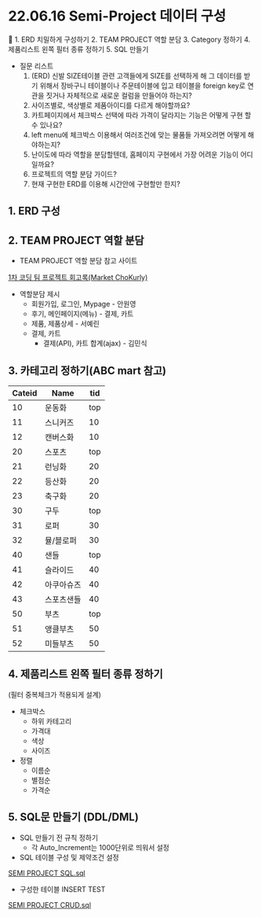 # 22.06.16 Semi-Project 데이터 구성

<aside>
🔑 1. ERD 치밀하게 구성하기
2. TEAM PROJECT 역할 분담
3. Category 정하기
4. 제품리스트 왼쪽 필터 종류 정하기
5. SQL 만들기

</aside>

- 질문 리스트
    1. (ERD) 신발 SIZE테이블 관련 고객들에게 SIZE를 선택하게 해 그 데이터를 받기 위해서 장바구니 테이블이나 주문테이블에 입고 테이블을 foreign key로 연관을 짓거나 자체적으로 새로운 컬럼을 만들어야 하는지?
    2. 사이즈별로, 색상별로 제품아이디를 다르게 해야할까요?
    3. 카트페이지에서 체크박스 선택에 따라 가격이 달라지는 기능은 어떻게 구현 할 수 있나요?
    4. left menu에 체크박스 이용해서 여러조건에 맞는 물품들 가져오려면 어떻게 해야하는지?
    5. 난이도에 따라 역할을 분담할텐데, 홈페이지 구현에서 가장 어려운 기능이 어디일까요?
    6. 프로젝트의 역할 분담 가이드?
    7. 현재 구현한 ERD를 이용해 시간안에 구현할만 한지?

## 1. ERD 구성

## 2. TEAM PROJECT 역할 분담

- TEAM PROJECT 역할 분담 참고 사이트

[1차 코딩 팀 프로젝트 회고록(Market ChoKurly)](https://velog.io/@hello1358/1%EC%B0%A8-%EC%BD%94%EB%94%A9-%ED%8C%80-%ED%94%84%EB%A1%9C%EC%A0%9D%ED%8A%B8-%ED%9A%8C%EA%B3%A0%EB%A1%9DMarket-ChoKurly)

- 역할분담 제시
    - 회원가입, 로그인, Mypage - 안원영
    - 후기, 메인페이지(메뉴) - 결제, 카트
    - 제품, 제품상세 - 서예린
    - 결제, 카트
        - 결제(API), 카트 합계(ajax) - 김민식

## 3. 카테고리 정하기(ABC mart 참고)

| Cateid | Name | tid |
| --- | --- | --- |
| 10 | 운동화 | top |
| 11 | 스니커즈 | 10 |
| 12 | 캔버스화 | 10 |
| 20 | 스포츠 | top |
| 21 | 런닝화 | 20 |
| 22 | 등산화 | 20 |
| 23 | 축구화 | 20 |
| 30 | 구두 | top |
| 31 | 로퍼 | 30 |
| 32 | 뮬/블로퍼 | 30 |
| 40 | 샌들 | top |
| 41 | 슬라이드 | 40 |
| 42 | 아쿠아슈즈 | 40 |
| 43 | 스포츠샌들 | 40 |
| 50 | 부츠 | top |
| 51 | 앵클부츠 | 50 |
| 52 | 미들부츠 | 50 |

## 4. 제품리스트 왼쪽 필터 종류 정하기

(필터 중복체크가 적용되게 설계)

- 체크박스
    - 하위 카테고리
    - 가격대
    - 색상
    - 사이즈
- 정렬
    - 이름순
    - 별점순
    - 가격순

## 5. SQL문 만들기 (DDL/DML)

- SQL 만들기 전 규칙 정하기
    - 각 Auto_Increment는 1000단위로 띄워서 설정
- SQL 테이블 구성 및 제약조건 설정

[SEMI PROJECT SQL.sql](22%2006%2016%20Semi-Project%20%E1%84%83%E1%85%A6%E1%84%8B%E1%85%B5%E1%84%90%E1%85%A5%20%E1%84%80%E1%85%AE%E1%84%89%E1%85%A5%E1%86%BC%203a532e6accb04209b57c7aa92cb5089c/SEMI_PROJECT_SQL.sql)

- 구성한 테이블 INSERT TEST

[SEMI PROJECT CRUD.sql](22%2006%2016%20Semi-Project%20%E1%84%83%E1%85%A6%E1%84%8B%E1%85%B5%E1%84%90%E1%85%A5%20%E1%84%80%E1%85%AE%E1%84%89%E1%85%A5%E1%86%BC%203a532e6accb04209b57c7aa92cb5089c/SEMI_PROJECT_CRUD.sql)